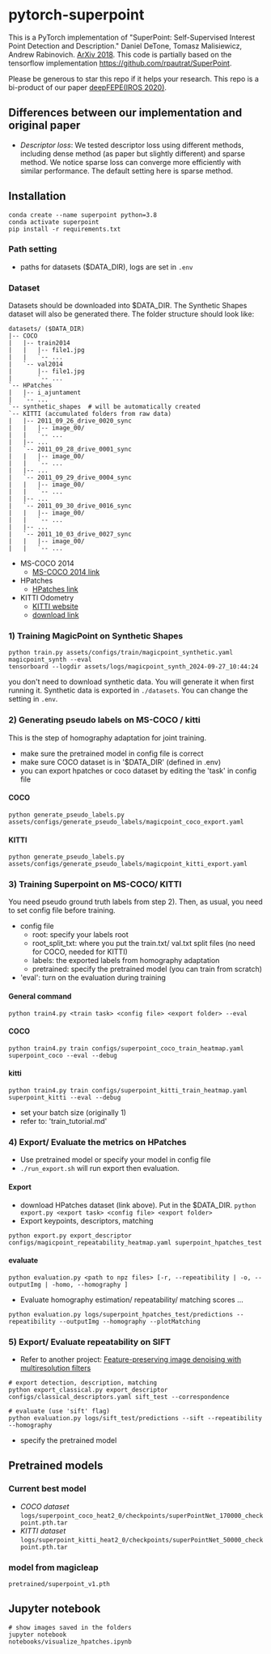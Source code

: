 # pytorch-superpoint

This is a PyTorch implementation of  "SuperPoint: Self-Supervised Interest Point Detection and Description." Daniel DeTone, Tomasz Malisiewicz, Andrew Rabinovich. [ArXiv 2018](https://arxiv.org/abs/1712.07629).
This code is partially based on the tensorflow implementation
https://github.com/rpautrat/SuperPoint.

Please be generous to star this repo if it helps your research.
This repo is a bi-product of our paper [deepFEPE(IROS 2020)](https://github.com/eric-yyjau/pytorch-deepFEPE.git).

## Differences between our implementation and original paper
- *Descriptor loss*: We tested descriptor loss using different methods, including dense method 
(as paper but slightly different) and sparse method. We notice sparse loss can converge more efficiently with similar
performance. The default setting here is sparse method.


## Installation
```
conda create --name superpoint python=3.8
conda activate superpoint
pip install -r requirements.txt
```

### Path setting
- paths for datasets ($DATA_DIR), logs are set in `.env`

### Dataset
Datasets should be downloaded into $DATA_DIR. The Synthetic Shapes dataset will also be generated there. 
The folder structure should look like:

```
datasets/ ($DATA_DIR)
|-- COCO
|   |-- train2014
|   |   |-- file1.jpg
|   |   `-- ...
|   `-- val2014
|       |-- file1.jpg
|       `-- ...
`-- HPatches
|   |-- i_ajuntament
|   `-- ...
`-- synthetic_shapes  # will be automatically created
`-- KITTI (accumulated folders from raw data)
|   |-- 2011_09_26_drive_0020_sync
|   |   |-- image_00/
|   |   `-- ...
|   |-- ...
|   `-- 2011_09_28_drive_0001_sync
|   |   |-- image_00/
|   |   `-- ...
|   |-- ...
|   `-- 2011_09_29_drive_0004_sync
|   |   |-- image_00/
|   |   `-- ...
|   |-- ...
|   `-- 2011_09_30_drive_0016_sync
|   |   |-- image_00/
|   |   `-- ...
|   |-- ...
|   `-- 2011_10_03_drive_0027_sync
|   |   |-- image_00/
|   |   `-- ...
```
- MS-COCO 2014 
    - [MS-COCO 2014 link](http://cocodataset.org/#download)
- HPatches
    - [HPatches link](http://icvl.ee.ic.ac.uk/vbalnt/hpatches/hpatches-sequences-release.tar.gz)
- KITTI Odometry
    - [KITTI website](http://www.cvlibs.net/datasets/kitti/raw_data.php)
    - [download link](http://www.cvlibs.net/download.php?file=raw_data_downloader.zip)


### 1) Training MagicPoint on Synthetic Shapes
```
python train.py assets/configs/train/magicpoint_synthetic.yaml magicpoint_synth --eval
tensorboard --logdir assets/logs/magicpoint_synth_2024-09-27_10:44:24
```
you don't need to download synthetic data. You will generate it when first running it.
Synthetic data is exported in `./datasets`. You can change the setting in `.env`.

### 2) Generating pseudo labels on MS-COCO / kitti
This is the step of homography adaptation for joint training.
- make sure the pretrained model in config file is correct
- make sure COCO dataset is in '$DATA_DIR' (defined in .env)
- you can export hpatches or coco dataset by editing the 'task' in config file

#### COCO
```
python generate_pseudo_labels.py assets/configs/generate_pseudo_labels/magicpoint_coco_export.yaml
```
#### KITTI
```
python generate_pseudo_labels.py assets/configs/generate_pseudo_labels/magicpoint_kitti_export.yaml
```

### 3) Training Superpoint on MS-COCO/ KITTI
You need pseudo ground truth labels from step 2). Then, as usual, you need to set config file before training.
- config file
  - root: specify your labels root
  - root_split_txt: where you put the train.txt/ val.txt split files (no need for COCO, needed for KITTI)
  - labels: the exported labels from homography adaptation
  - pretrained: specify the pretrained model (you can train from scratch)
- 'eval': turn on the evaluation during training 

#### General command
```
python train4.py <train task> <config file> <export folder> --eval
```

#### COCO
```
python train4.py train configs/superpoint_coco_train_heatmap.yaml superpoint_coco --eval --debug
```
#### kitti
```
python train4.py train configs/superpoint_kitti_train_heatmap.yaml superpoint_kitti --eval --debug
```

- set your batch size (originally 1)
- refer to: 'train_tutorial.md'

### 4) Export/ Evaluate the metrics on HPatches
- Use pretrained model or specify your model in config file
- ```./run_export.sh``` will run export then evaluation.

#### Export
- download HPatches dataset (link above). Put in the $DATA_DIR.
```python export.py <export task> <config file> <export folder>```
- Export keypoints, descriptors, matching
```
python export.py export_descriptor  configs/magicpoint_repeatability_heatmap.yaml superpoint_hpatches_test
```
#### evaluate
```python evaluation.py <path to npz files> [-r, --repeatibility | -o, --outputImg | -homo, --homography ]```
- Evaluate homography estimation/ repeatability/ matching scores ...
```
python evaluation.py logs/superpoint_hpatches_test/predictions --repeatibility --outputImg --homography --plotMatching
```

### 5) Export/ Evaluate repeatability on SIFT
- Refer to another project: [Feature-preserving image denoising with multiresolution filters](https://github.com/eric-yyjau/image_denoising_matching)
```shell
# export detection, description, matching
python export_classical.py export_descriptor configs/classical_descriptors.yaml sift_test --correspondence

# evaluate (use 'sift' flag)
python evaluation.py logs/sift_test/predictions --sift --repeatibility --homography 
```

- specify the pretrained model

## Pretrained models
### Current best model
- *COCO dataset*
```logs/superpoint_coco_heat2_0/checkpoints/superPointNet_170000_checkpoint.pth.tar```
- *KITTI dataset*
```logs/superpoint_kitti_heat2_0/checkpoints/superPointNet_50000_checkpoint.pth.tar```
### model from magicleap
```pretrained/superpoint_v1.pth```

## Jupyter notebook 
```shell
# show images saved in the folders
jupyter notebook
notebooks/visualize_hpatches.ipynb 
```
